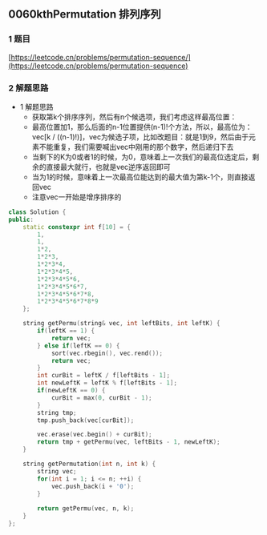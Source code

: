 ## 0060kthPermutation 排列序列

### 1 题目
[https://leetcode.cn/problems/permutation-sequence/](https://leetcode.cn/problems/permutation-sequence)

### 2 解题思路
- 1 解题思路
  - 获取第k个排序序列，然后有n个候选项，我们考虑这样最高位置：
  - 最高位置加1，那么后面的n-1位置提供(n-1)!个方法，所以，最高位为：vec[k / ((n-1)!)]，vec为候选子项，比如改题目：就是1到9，然后由于元素不能重复，我们需要喊出vec中刚用的那个数字，然后递归下去
  - 当剩下的K为0或者1的时候，为0，意味着上一次我们的最高位选定后，剩余的直接最大就行，也就是vec逆序返回即可
  - 当为1的时候，意味着上一次最高位能达到的最大值为第k-1个，则直接返回vec
  - 注意vec一开始是增序排序的


```cpp
class Solution {
public:
    static constexpr int f[10] = {
        1,
        1,
        1*2,
        1*2*3,
        1*2*3*4,
        1*2*3*4*5,
        1*2*3*4*5*6,
        1*2*3*4*5*6*7,
        1*2*3*4*5*6*7*8,
        1*2*3*4*5*6*7*8*9
    };

    string getPermu(string& vec, int leftBits, int leftK) {
        if(leftK == 1) {
            return vec;
        } else if(leftK == 0) {
            sort(vec.rbegin(), vec.rend());
            return vec;
        }
        int curBit = leftK / f[leftBits - 1];
        int newLeftK = leftK % f[leftBits - 1];
        if(newLeftK == 0) {
            curBit = max(0, curBit - 1);
        }
        string tmp;
        tmp.push_back(vec[curBit]);

        vec.erase(vec.begin() + curBit);
        return tmp + getPermu(vec, leftBits - 1, newLeftK);
    }

    string getPermutation(int n, int k) {
        string vec;
        for(int i = 1; i <= n; ++i) {
            vec.push_back(i + '0');
        }
         
        return getPermu(vec, n, k);
    }
};
```
